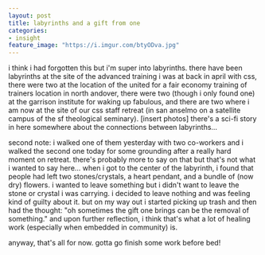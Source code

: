 ```yaml
---
layout: post
title: labyrinths and a gift from one
categories: 
- insight
feature_image: "https://i.imgur.com/btyODva.jpg"
---
```


i think i had forgotten this but i'm super into labyrinths. there have been labyrinths at the site of the advanced training i was at back in april with css, there were two at the location of the united for a fair economy training of trainers location in north andover, there were two (though i only found one) at the garrison institute for waking up fabulous, and there are two where i am now at the site of our css staff retreat (in san anselmo on a satellite campus of the sf theological seminary). [insert photos] there's a sci-fi story in here somewhere about the connections between labyrinths...

second note: i walked one of them yesterday with two co-workers and i walked the second one today for some grounding after a really hard moment on retreat. there's probably more to say on that but that's not what i wanted to say here... when i got to the center of the labyrinth, i found that people had left two stones/crystals, a heart pendant, and a bundle of (now dry) flowers. i wanted to leave something but i didn't want to leave the stone or crystal i was carrying. i decided to leave nothing and was feeling kind of guilty about it. but on my way out i started picking up trash and then had the thought: "oh sometimes the gift one brings can be the removal of something." and upon further reflection, i think that's what a lot of healing work (especially when embedded in community) is.

anyway, that's all for now. gotta go finish some work before bed!
